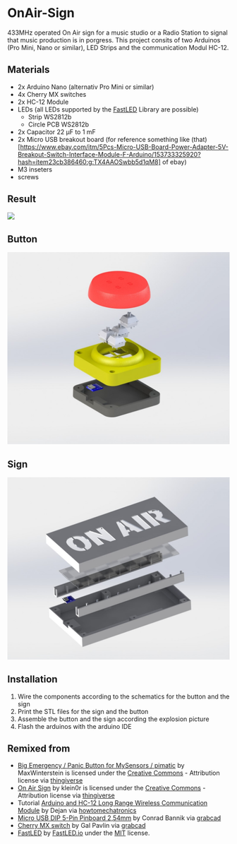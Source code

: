 # OnAir-Sign
433MHz operated On Air sign for a music studio or a Radio Station to signal that music production is in porgress. 
This project consits of two Arduinos (Pro Mini, Nano or similar), LED Strips and the communication Modul HC-12. 

## Materials
* 2x Arduino Nano (alternativ Pro Mini or similar)
* 4x Cherry MX switches
* 2x  HC-12 Module
* LEDs (all LEDs supported by the [FastLED](https://github.com/FastLED/FastLED) Library are possible)
  * Strip WS2812b 
  * Circle PCB WS2812b
* 2x Capacitor 22 µF to 1 mF
* 2x Micro USB breakout board (for reference something like (that)[https://www.ebay.com/itm/5Pcs-Micro-USB-Board-Power-Adapter-5V-Breakout-Switch-Interface-Module-F-Arduino/153733325920?hash=item23cb386460:g:TX4AAOSwbb5d1qM8] of ebay)
* M3 inseters
* screws

## Result

![](media/result.gif)

## Button

![](media/Button.JPG)

## Sign

![](media/Sign.JPG)

## Installation

1. Wire the components according to the schematics for the button and the sign
1. Print the STL files for the sign and the button
1. Assemble the button and the sign according the explosion picture
1. Flash the arduinos with the arduino IDE

## Remixed from

* [Big Emergency / Panic Button for MySensors / pimatic](https://www.thingiverse.com/thing:1406545) by MaxWinterstein is licensed under the [Creative Commons](http://creativecommons.org/licenses/by/3.0/) - Attribution license via [thingiverse](https://www.thingiverse.com/)
* [On Air Sign](https://www.thingiverse.com/thing:2847029) by klein0r is licensed under the [Creative Commons](http://creativecommons.org/licenses/by/3.0/) - Attribution license via [thingiverse](https://www.thingiverse.com/)
* Tutorial [Arduino and HC-12 Long Range Wireless Communication Module](https://howtomechatronics.com/tutorials/arduino/arduino-and-hc-12-long-range-wireless-communication-module/) by Dejan via [howtomechatronics](https://howtomechatronics.com/)
* [Micro USB DIP 5-Pin Pinboard 2,54mm](https://grabcad.com/library/micro-usb-dip-5-pin-pinboard-2-54mm-1) by Conrad Bannik via [grabcad](https://grabcad.com/)
* [Cherry MX switch](https://grabcad.com/library/cherry-mx-switch-2) by Gal Pavlin via [grabcad](https://grabcad.com/)
* [FastLED](https://github.com/FastLED/FastLED) by [FastLED.io](http://fastled.io/) under the [MIT](https://opensource.org/licenses/mit-license.php) license.

